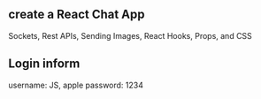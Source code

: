 ## create a React Chat App

 Sockets, Rest APIs, Sending Images, React Hooks, Props, and CSS

## Login inform
username: JS, apple
password: 1234
